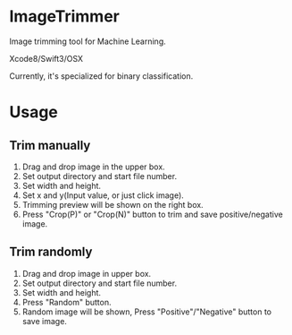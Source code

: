 # ImageTrimmer
Image trimming tool for Machine Learning.

Xcode8/Swift3/OSX

Currently, it's specialized for binary classification.

# Usage
## Trim manually
1. Drag and drop image in the upper box.
1. Set output directory and start file number.
1. Set width and height.
1. Set x and y(Input value, or just click image).
1. Trimming preview will be shown on the right box.
1. Press "Crop(P)" or "Crop(N)" button to trim and save positive/negative image.

## Trim randomly
1. Drag and drop image in upper box.
1. Set output directory and start file number.
1. Set width and height.
1. Press "Random" button.
1. Random image will be shown, Press "Positive"/"Negative" button to save image.